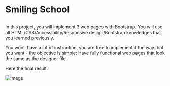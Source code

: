 # Smiling School

## 
In this project, you will implement 3 web pages with Bootstrap. You will use all HTML/CSS/Accessibility/Responsive design/Bootstrap knowledges that you learned previously.

You won’t have a lot of instruction, you are free to implement it the way that you want - the objective is simple: Have fully functional web pages that look the same as the designer file.


Here the final result:

![image](https://user-images.githubusercontent.com/56034849/187091455-de4e281d-7825-4cb9-ad8c-e8ad0248a249.png)
